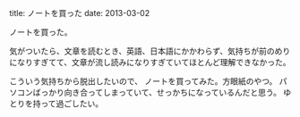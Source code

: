 title: ノートを買った
date: 2013-03-02

ノートを買った。


気がついたら、文章を読むとき、英語、日本語にかかわらず、気持ちが前のめりになりすぎてて、文章が流し読みになりすぎていてほとんど理解できなかった。

こういう気持ちから脱出したいので、
ノートを買ってみた。方眼紙のやつ。
パソコンばっかり向き合ってしまっていて、せっかちになっているんだと思う。
ゆとりを持って過ごしたい。


